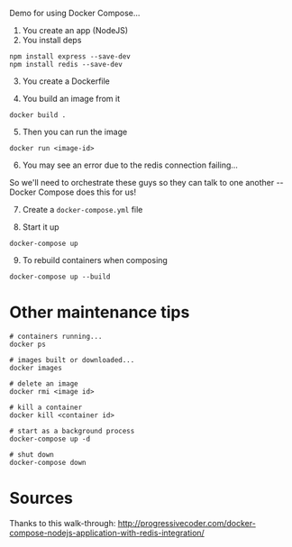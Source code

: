 Demo for using Docker Compose...

1. You create an app (NodeJS)
2. You install deps

```
npm install express --save-dev
npm install redis --save-dev
```

3. You create a Dockerfile 

4. You build an image from it

```
docker build .
```

5. Then you can run the image

```
docker run <image-id>
```

6. You may see an error due to the redis connection failing...

So we'll need to orchestrate these guys so they can talk to one another -- Docker Compose does this for us!

7. Create a `docker-compose.yml` file

8. Start it up

```
docker-compose up
```

9. To rebuild containers when composing

```
docker-compose up --build
```


# Other maintenance tips

```
# containers running...
docker ps

# images built or downloaded...
docker images

# delete an image
docker rmi <image id>

# kill a container
docker kill <container id>
```

```
# start as a background process
docker-compose up -d

# shut down
docker-compose down
```

# Sources

Thanks to this walk-through: http://progressivecoder.com/docker-compose-nodejs-application-with-redis-integration/